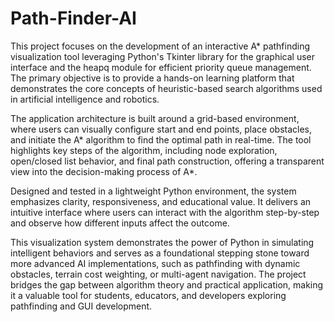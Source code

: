 # Path-Finder-AI
This project focuses on the development of an interactive A* pathfinding visualization tool leveraging Python's Tkinter library for the graphical user interface and the heapq module for efficient priority queue management. The primary objective is to provide a hands-on learning platform that demonstrates the core concepts of heuristic-based search algorithms used in artificial intelligence and robotics.



The application architecture is built around a grid-based environment, where users can visually configure start and end points, place obstacles, and initiate the A* algorithm to find the optimal path in real-time. The tool highlights key steps of the algorithm, including node exploration, open/closed list behavior, and final path construction, offering a transparent view into the decision-making process of A*.



Designed and tested in a lightweight Python environment, the system emphasizes clarity, responsiveness, and educational value. It delivers an intuitive interface where users can interact with the algorithm step-by-step and observe how different inputs affect the outcome.



This visualization system demonstrates the power of Python in simulating intelligent behaviors and serves as a foundational stepping stone toward more advanced AI implementations, such as pathfinding with dynamic obstacles, terrain cost weighting, or multi-agent navigation. The project bridges the gap between algorithm theory and practical application, making it a valuable tool for students, educators, and developers exploring pathfinding and GUI development.
